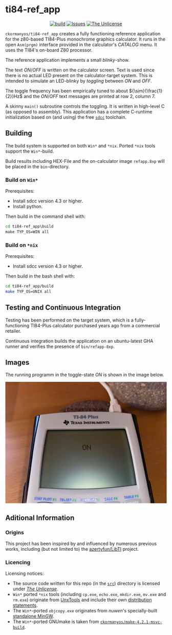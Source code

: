 ti84-ref_app
==================

<p align="center">
    <a href="https://github.com/ckormanyos/ti84-ref_app/actions">
        <img src="https://github.com/ckormanyos/ti84-ref_app/actions/workflows/ti84-ref_app.yml/badge.svg" alt="build"></a>
    <a href="https://github.com/ckormanyos/ti84-ref_app/issues?q=is%3Aissue+is%3Aopen+sort%3Aupdated-desc">
        <img src="https://custom-icon-badges.herokuapp.com/github/issues-raw/ckormanyos/ti84-ref_app?logo=github" alt="Issues" /></a>
    <a href="https://github.com/ckormanyos/ti84-ref_app/blob/main/UNLICENSE">
        <img src="https://img.shields.io/badge/license-The Unlicense-blue.svg" alt="The Unlicense"></a>
</p>

`ckormanyos/ti84-ref_app` creates a fully functioning reference application
for the z80-based TI84-Plus monochrome graphics calculator. It runs in the
open `Asm(prgm)` interface provided in the calculator's _CATALOG_ menu.
It uses the TI84's on-board Z80 processor.

The reference application implements a small _blinky_-show.

The text _ON_/_OFF_ is written on the calculator screen.
Text is used since there is no actual LED present on the calculator-target system.
This is intended to simulate an LED-blinky by _toggling_ between _ON_ and _OFF_.

The toggle frequency has been empirically tuned to about ${\sim}{\frac{1}{2}}Hz$
and the _ON_/_OFF_ text messages are printed at row $2$, column $7$.

A skinny `main()` subroutine controls the toggling.
It is written in high-level C (as opposed to assembly).
This application has a complete C-runtime initialization based on (and using) the
free [`sdcc`](https://sdcc.sourceforge.net) toolchain.

## Building

The build system is supported on both `Win*` and `*nix`. Ported `*nix` tools
support the `Win*`-build.

Build results including HEX-File and the on-calculator image `refapp.8xp`
will be placed in the `bin`-directory.

### Build on `Win*`

Prerequisites:
  - Install sdcc version 4.3 or higher.
  - Install python.

Then build in the command shell with:

```cmd
cd ti84-ref_app\build
make TYP_OS=WIN all
```

### Build on `*nix`

Prerequisites:
  - Install sdcc version 4.3 or higher.

Then build in the bash shell with:

```sh
cd ti84-ref_app/build
make TYP_OS=UNIX all
```

## Testing and Continuous Integration

Testing has been performed on the target system, which is a fully-functioning
TI84-Plus calculator purchased years ago from a commercial retailer.

Continuous integration builds the application on an ubuntu-latest GHA runner
and verifies the presence of `bin/refapp-8xp`.

## Images

The running programm in the toggle-state _ON_ is shown in the image below.

![](./images/ti84-ref_app.jpg)

## Aditional Information

### Origins

This project has been inspired by and influenced by numerous previous works,
including (but not limited to)
the [azertyfun/LibTI](https://github.com/azertyfun/LibTI) project.

### Licencing

Licensing notices:
  - The source code written for this repo (in the [`src`](./src)) directory is licensed under [_The_ _Unlicense_](./LICENSE).
  - `Win*` ported `*nix` tools (including `cp.exe`, `echo.exe`, `mkdir.exe`, `mv.exe` and `rm.exe`) originate from [UnxTools](https://sourceforge.net/projects/unxutils) and include their own [distribution statements](./build/tools/UnxUtils).
  - The `Win*`-ported `objcopy.exe` originates from _nuwen_'s specially-built [standalone MinGW](https://nuwen.net/mingw.html).
  - The `Win*`-ported GNUmake is taken from [`ckormanyos/make-4.2.1-msvc-build`](https://github.com/ckormanyos/make-4.2.1-msvc-build).
